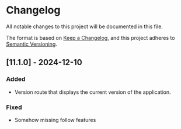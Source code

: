 # Changelog

All notable changes to this project will be documented in this file.

The format is based on [Keep a Changelog](https://keepachangelog.com/en/1.1.0/),
and this project adheres to [Semantic Versioning](https://semver.org/spec/v2.0.0.html).

## [11.1.0] - 2024-12-10

### Added

- Version route that displays the current version of the application.

### Fixed

- Somehow missing follow features
